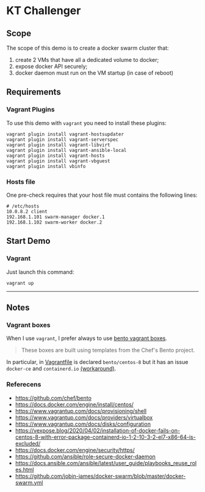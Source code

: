 # KT Challenger

## Scope

The scope of this demo is to create a docker swarm cluster that:

1. create 2 VMs that have all a dedicated volume to docker;
2. expose docker API securely;
3. docker daemon must run on the VM startup (in case of reboot)

## Requirements

### Vagrant Plugins

To use this demo with `vagrant` you need to install these plugins:

```
vagrant plugin install vagrant-hostsupdater
vagrant plugin install vagrant-serverspec
vagrant plugin install vagrant-libvirt
vagrant plugin install vagrant-ansible-local
vagrant plugin install vagrant-hosts
vagrant plugin install vagrant-vbguest
vagrant plugin install vbinfo
```

### Hosts file

One pre-check requires that your host file must contains the following lines:

```
# /etc/hosts
10.0.8.2 client
192.168.1.101 swarm-manager docker.1
192.168.1.102 swarm-worker docker.2
```

## Start Demo

### Vagrant

Just launch this command:

```
vagrant up
```

--------------------------------

## Notes

### Vagrant boxes

When I use `vagrant`, I prefer always to use [bento vagrant boxes](https://app.vagrantup.com/bento).

> These boxes are built using templates from the Chef's Bento project.

In particular, in [Vagrantfile](./Vagrantfile) is declared `bento/centos-8`
but it has an issue `docker-ce` and `containerd.io` [(workaround)](https://vexpose.blog/2020/04/02/installation-of-docker-fails-on-centos-8-with-error-package-containerd-io-1-2-10-3-2-el7-x86-64-is-excluded/).

### Referecens

 - https://github.com/chef/bento
 - https://docs.docker.com/engine/install/centos/
 - https://www.vagrantup.com/docs/provisioning/shell
 - https://www.vagrantup.com/docs/providers/virtualbox
 - https://www.vagrantup.com/docs/disks/configuration
 - https://vexpose.blog/2020/04/02/installation-of-docker-fails-on-centos-8-with-error-package-containerd-io-1-2-10-3-2-el7-x86-64-is-excluded/
 - https://docs.docker.com/engine/security/https/
 - https://github.com/ansible/role-secure-docker-daemon
 - https://docs.ansible.com/ansible/latest/user_guide/playbooks_reuse_roles.html
 - https://github.com/jobin-james/docker-swarm/blob/master/docker-swarm.yml
